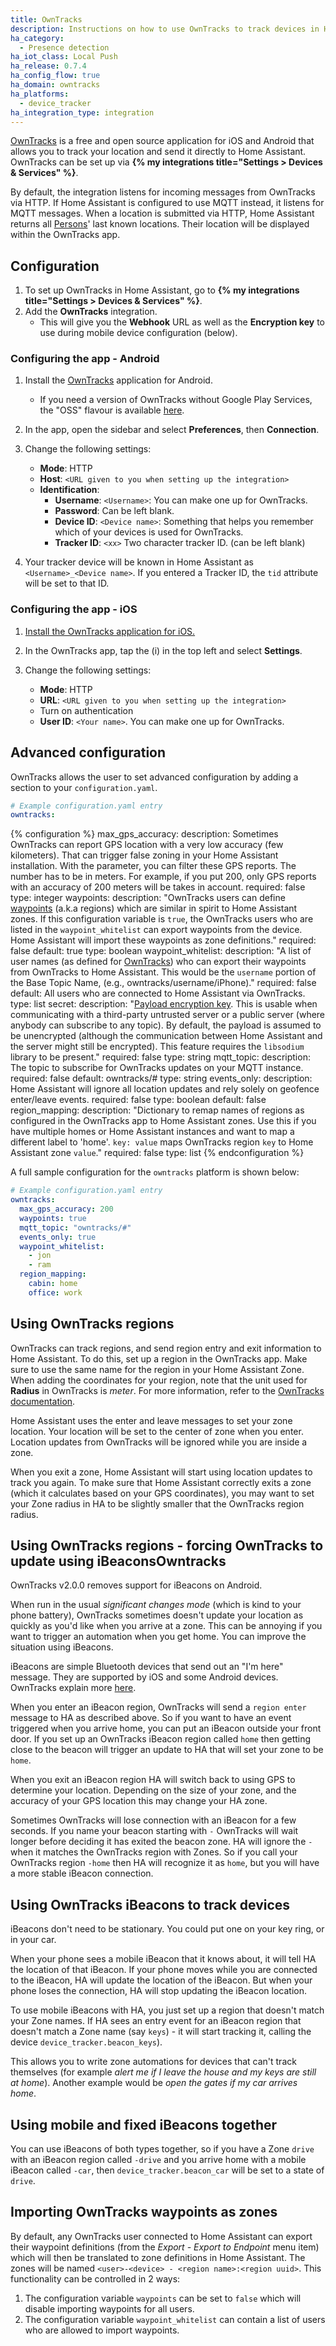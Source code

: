```yaml
---
title: OwnTracks
description: Instructions on how to use OwnTracks to track devices in Home Assistant.
ha_category:
  - Presence detection
ha_iot_class: Local Push
ha_release: 0.7.4
ha_config_flow: true
ha_domain: owntracks
ha_platforms:
  - device_tracker
ha_integration_type: integration
---
```


[OwnTracks](https://owntracks.org/) is a free and open source application for iOS and Android that allows you to track your location and send it directly to Home Assistant. OwnTracks can be set up via  **{% my integrations title="Settings > Devices & Services" %}**.

By default, the integration listens for incoming messages from OwnTracks via HTTP. If Home Assistant is configured to use MQTT instead, it listens for MQTT messages. When a location is submitted via HTTP, Home Assistant returns all [Persons](/integrations/person/)' last known locations. Their location will be displayed within the OwnTracks app.

<lite-youtube videoid="UieAQ8sC6GY" videotitle="Location Tracking with OwnTracks HTTP Mode and Home Assistant" posterquality="maxresdefault"></lite-youtube>

## Configuration

1. To set up OwnTracks in Home Assistant, go to **{% my integrations title="Settings > Devices & Services" %}**.
2. Add the **OwnTracks** integration.
   - This will give you the **Webhook** URL as well as the **Encryption key** to use during mobile device configuration (below).

### Configuring the app - Android

1. Install the [OwnTracks](https://play.google.com/store/apps/details?id=org.owntracks.android) application for Android.
   - If you need a version of OwnTracks without Google Play Services, the "OSS" flavour is available [here](https://github.com/owntracks/android/releases).

2. In the app, open the sidebar and select **Preferences**, then **Connection**. 
3. Change the following settings:

   - **Mode**: HTTP
   - **Host**: `<URL given to you when setting up the integration>`
   - **Identification**:
     - **Username**: `<Username>`: You can make one up for OwnTracks.
     - **Password**: Can be left blank.
     - **Device ID**: `<Device name>`: Something that helps you remember which of your devices is used for OwnTracks.
     - **Tracker ID**: `<xx>` Two character tracker ID. (can be left blank)

4. Your tracker device will be known in Home Assistant as `<Username>_<Device name>`. If you entered a Tracker ID, the `tid` attribute will be set to that ID.

### Configuring the app - iOS

1. [Install the OwnTracks application for iOS.](https://itunes.apple.com/us/app/owntracks/id692424691?mt=8)
2. In the OwnTracks app, tap the (i) in the top left and select **Settings**. 
3. Change the following settings:

   - **Mode**: HTTP
   - **URL**: `<URL given to you when setting up the integration>`
   - Turn on authentication
   - **User ID**: `<Your name>`. You can make one up for OwnTracks.

## Advanced configuration

OwnTracks allows the user to set advanced configuration by adding a section to your `configuration.yaml`.

```yaml
# Example configuration.yaml entry
owntracks:
```

{% configuration %}
max_gps_accuracy:
  description: Sometimes OwnTracks can report GPS location with a very low accuracy (few kilometers). That can trigger false zoning in your Home Assistant installation. With the parameter, you can filter these GPS reports. The number has to be in meters. For example, if you put 200, only GPS reports with an accuracy of 200 meters will be takes in account.
  required: false
  type: integer
waypoints:
  description: "OwnTracks users can define [waypoints](https://owntracks.org/booklet/features/waypoints/) (a.k.a regions) which are similar in spirit to Home Assistant zones. If this configuration variable is `true`, the OwnTracks users who are listed in the `waypoint_whitelist` can export waypoints from the device. Home Assistant will import these waypoints as zone definitions."
  required: false
  default: true
  type: boolean
waypoint_whitelist:
  description: "A list of user names (as defined for [OwnTracks](/integrations/owntracks)) who can export their waypoints from OwnTracks to Home Assistant. This would be the `username` portion of the Base Topic Name, (e.g., owntracks/username/iPhone)."
  required: false
  default: All users who are connected to Home Assistant via OwnTracks.
  type: list
secret:
  description: "[Payload encryption key](https://owntracks.org/booklet/features/encrypt/). This is usable when communicating with a third-party untrusted server or a public server (where anybody can subscribe to any topic). By default, the payload is assumed to be unencrypted (although the communication between Home Assistant and the server might still be encrypted). This feature requires the `libsodium` library to be present."
  required: false
  type: string
mqtt_topic:
  description: The topic to subscribe for OwnTracks updates on your MQTT instance.
  required: false
  default: owntracks/#
  type: string
events_only:
  description: Home Assistant will ignore all location updates and rely solely on geofence enter/leave events.
  required: false
  type: boolean
  default: false
region_mapping:
  description: "Dictionary to remap names of regions as configured in the OwnTracks app to Home Assistant zones. Use this if you have multiple homes or Home Assistant instances and want to map a different label to 'home'. `key: value` maps OwnTracks region `key` to Home Assistant zone `value`."
  required: false
  type: list
{% endconfiguration %}

A full sample configuration for the `owntracks` platform is shown below:

```yaml
# Example configuration.yaml entry
owntracks:
  max_gps_accuracy: 200
  waypoints: true
  mqtt_topic: "owntracks/#"
  events_only: true
  waypoint_whitelist:
    - jon
    - ram
  region_mapping:
    cabin: home
    office: work
```

## Using OwnTracks regions

OwnTracks can track regions, and send region entry and exit information to Home Assistant. To do this, set up a region in the OwnTracks app. Make sure to use the same name for the region in your Home Assistant Zone. When adding the coordinates for your region, note that the unit used for **Radius** in OwnTracks is *meter*. For more information, refer to the [OwnTracks documentation](https://owntracks.org/booklet/guide/waypoints/).

Home Assistant uses the enter and leave messages to set your zone location. Your location will be set to the center of zone when you enter. Location updates from OwnTracks will be ignored while you are inside a zone.

When you exit a zone, Home Assistant will start using location updates to track you again. To make sure that Home Assistant correctly exits a zone (which it calculates based on your GPS coordinates), you may want to set your Zone radius in HA to be slightly smaller that the OwnTracks region radius.

## Using OwnTracks regions - forcing OwnTracks to update using iBeaconsOwntracks

<div class='note'>
OwnTracks v2.0.0 removes support for iBeacons on Android.
</div>

When run in the usual *significant changes mode* (which is kind to your phone battery), OwnTracks sometimes doesn't update your location as quickly as you'd like when you arrive at a zone. This can be annoying if you want to trigger an automation when you get home. You can improve the situation using iBeacons.

iBeacons are simple Bluetooth devices that send out an "I'm here" message. They are supported by iOS and some Android devices. OwnTracks explain more [here](https://owntracks.org/booklet/guide/beacons/).

When you enter an iBeacon region, OwnTracks will send a `region enter` message to HA as described above. So if you want to have an event triggered when you arrive home, you can put an iBeacon outside your front door. If you set up an OwnTracks iBeacon region called `home` then getting close to the beacon will trigger an update to HA that will set your zone to be `home`.

When you exit an iBeacon region HA will switch back to using GPS to determine your location. Depending on the size of your zone, and the accuracy of your GPS location this may change your HA zone.

Sometimes OwnTracks will lose connection with an iBeacon for a few seconds. If you name your beacon starting with `-` OwnTracks will wait longer before deciding it has exited the beacon zone. HA will ignore the `-` when it matches the OwnTracks region with Zones. So if you call your OwnTracks region `-home` then HA will recognize it as `home`, but you will have a more stable iBeacon connection.

## Using OwnTracks iBeacons to track devices

iBeacons don't need to be stationary. You could put one on your key ring, or in your car.

When your phone sees a mobile iBeacon that it knows about, it will tell HA the location of that iBeacon. If your phone moves while you are connected to the iBeacon, HA will update the location of the iBeacon. But when your phone loses the connection, HA will stop updating the iBeacon location.

To use mobile iBeacons with HA, you just set up a region that doesn't match your Zone names. If HA sees an entry event for an iBeacon region that doesn't match a Zone name (say `keys`) - it will start tracking it, calling the device `device_tracker.beacon_keys`).

This allows you to write zone automations for devices that can't track themselves (for example *alert me if I leave the house and my keys are still at home*). Another example would be *open the gates if my car arrives home*.

## Using mobile and fixed iBeacons together

You can use iBeacons of both types together, so if you have a Zone `drive` with an iBeacon region called `-drive` and you arrive home with a mobile iBeacon called `-car`, then `device_tracker.beacon_car` will be set to a state of `drive`.

## Importing OwnTracks waypoints as zones

By default, any OwnTracks user connected to Home Assistant can export their waypoint definitions (from the *Export - Export to Endpoint* menu item) which will then be translated to zone definitions in Home Assistant. The zones will be named `<user>-<device> - <region name>:<region uuid>`. This functionality can be controlled in 2 ways:

1. The configuration variable `waypoints` can be set to `false` which will disable importing waypoints for all users.
2. The configuration variable `waypoint_whitelist` can contain a list of users who are allowed to import waypoints.
